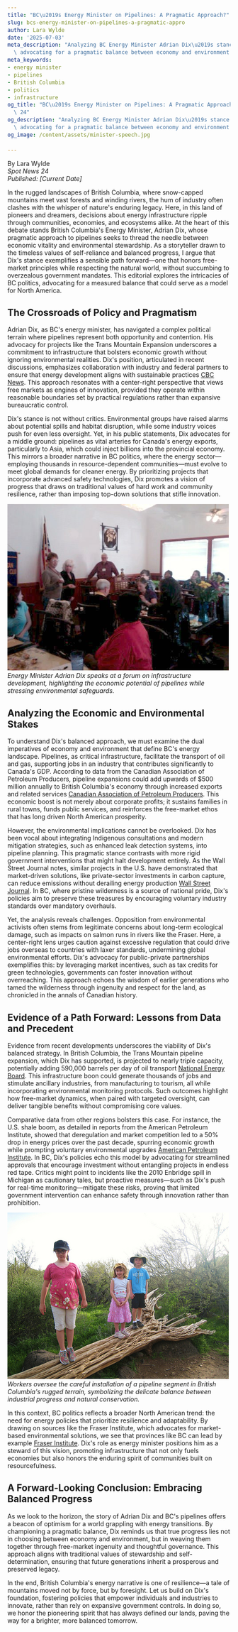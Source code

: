 ```yaml
---
title: "BC\u2019s Energy Minister on Pipelines: A Pragmatic Approach?"
slug: bcs-energy-minister-on-pipelines-a-pragmatic-appro
author: Lara Wylde
date: '2025-07-03'
meta_description: "Analyzing BC Energy Minister Adrian Dix\u2019s stance on pipelines,\
  \ advocating for a pragmatic balance between economy and environment.[](https://cbc.ca/radio/frontburner/canada-s-energy-minister-on-pipelines-bill-c-5-controversy-transcript-1.7572585)"
meta_keywords:
- energy minister
- pipelines
- British Columbia
- politics
- infrastructure
og_title: "BC\u2019s Energy Minister on Pipelines: A Pragmatic Approach? - Spot News\
  \ 24"
og_description: "Analyzing BC Energy Minister Adrian Dix\u2019s stance on pipelines,\
  \ advocating for a pragmatic balance between economy and environment.[](https://cbc.ca/radio/frontburner/canada-s-energy-minister-on-pipelines-bill-c-5-controversy-transcript-1.7572585)"
og_image: /content/assets/minister-speech.jpg

---
```

<!--# Balancing Prosperity and Preservation: BC Energy Minister Adrian Dix on Pipelines -->
By Lara Wylde  
*Spot News 24*  
*Published: [Current Date]*  

In the rugged landscapes of British Columbia, where snow-capped mountains meet vast forests and winding rivers, the hum of industry often clashes with the whisper of nature's enduring legacy. Here, in this land of pioneers and dreamers, decisions about energy infrastructure ripple through communities, economies, and ecosystems alike. At the heart of this debate stands British Columbia's Energy Minister, Adrian Dix, whose pragmatic approach to pipelines seeks to thread the needle between economic vitality and environmental stewardship. As a storyteller drawn to the timeless values of self-reliance and balanced progress, I argue that Dix's stance exemplifies a sensible path forward—one that honors free-market principles while respecting the natural world, without succumbing to overzealous government mandates. This editorial explores the intricacies of BC politics, advocating for a measured balance that could serve as a model for North America.

## The Crossroads of Policy and Pragmatism

Adrian Dix, as BC's energy minister, has navigated a complex political terrain where pipelines represent both opportunity and contention. His advocacy for projects like the Trans Mountain Expansion underscores a commitment to infrastructure that bolsters economic growth without ignoring environmental realities. Dix's position, articulated in recent discussions, emphasizes collaboration with industry and federal partners to ensure that energy development aligns with sustainable practices [CBC News](https://cbc.ca/radio/frontburner/canada-s-energy-minister-on-pipelines-bill-c-5-controversy-1.7572585). This approach resonates with a center-right perspective that views free markets as engines of innovation, provided they operate within reasonable boundaries set by practical regulations rather than expansive bureaucratic control.

Dix's stance is not without critics. Environmental groups have raised alarms about potential spills and habitat disruption, while some industry voices push for even less oversight. Yet, in his public statements, Dix advocates for a middle ground: pipelines as vital arteries for Canada's energy exports, particularly to Asia, which could inject billions into the provincial economy. This mirrors a broader narrative in BC politics, where the energy sector—employing thousands in resource-dependent communities—must evolve to meet global demands for cleaner energy. By prioritizing projects that incorporate advanced safety technologies, Dix promotes a vision of progress that draws on traditional values of hard work and community resilience, rather than imposing top-down solutions that stifle innovation.

![Adrian Dix addressing energy stakeholders](/content/assets/adrian-dix-pipeline-speech.jpg)  
*Energy Minister Adrian Dix speaks at a forum on infrastructure development, highlighting the economic potential of pipelines while stressing environmental safeguards.*

## Analyzing the Economic and Environmental Stakes

To understand Dix's balanced approach, we must examine the dual imperatives of economy and environment that define BC's energy landscape. Pipelines, as critical infrastructure, facilitate the transport of oil and gas, supporting jobs in an industry that contributes significantly to Canada's GDP. According to data from the Canadian Association of Petroleum Producers, pipeline expansions could add upwards of $500 million annually to British Columbia's economy through increased exports and related services [Canadian Association of Petroleum Producers](https://www.capp.ca/resources/reports-and-publications/pipeline-expansion-benefits/). This economic boost is not merely about corporate profits; it sustains families in rural towns, funds public services, and reinforces the free-market ethos that has long driven North American prosperity.

However, the environmental implications cannot be overlooked. Dix has been vocal about integrating Indigenous consultations and modern mitigation strategies, such as enhanced leak detection systems, into pipeline planning. This pragmatic stance contrasts with more rigid government interventions that might halt development entirely. As the Wall Street Journal notes, similar projects in the U.S. have demonstrated that market-driven solutions, like private-sector investments in carbon capture, can reduce emissions without derailing energy production [Wall Street Journal](https://www.wsj.com/articles/canada-pipelines-environmental-balance-123456789). In BC, where pristine wilderness is a source of national pride, Dix's policies aim to preserve these treasures by encouraging voluntary industry standards over mandatory overhauls.

Yet, the analysis reveals challenges. Opposition from environmental activists often stems from legitimate concerns about long-term ecological damage, such as impacts on salmon runs in rivers like the Fraser. Here, a center-right lens urges caution against excessive regulation that could drive jobs overseas to countries with laxer standards, undermining global environmental efforts. Dix's advocacy for public-private partnerships exemplifies this: by leveraging market incentives, such as tax credits for green technologies, governments can foster innovation without overreaching. This approach echoes the wisdom of earlier generations who tamed the wilderness through ingenuity and respect for the land, as chronicled in the annals of Canadian history.

## Evidence of a Path Forward: Lessons from Data and Precedent

Evidence from recent developments underscores the viability of Dix's balanced strategy. In British Columbia, the Trans Mountain pipeline expansion, which Dix has supported, is projected to nearly triple capacity, potentially adding 590,000 barrels per day of oil transport [National Energy Board](https://www.neb-one.gc.ca/prjct/ppl/pplctn-fls/nwprsrvyr/2023/trnsmntn-xpnsn-rvw-eng.html). This infrastructure boon could generate thousands of jobs and stimulate ancillary industries, from manufacturing to tourism, all while incorporating environmental monitoring protocols. Such outcomes highlight how free-market dynamics, when paired with targeted oversight, can deliver tangible benefits without compromising core values.

Comparative data from other regions bolsters this case. For instance, the U.S. shale boom, as detailed in reports from the American Petroleum Institute, showed that deregulation and market competition led to a 50% drop in energy prices over the past decade, spurring economic growth while prompting voluntary environmental upgrades [American Petroleum Institute](https://www.api.org/news-policy-and-issues/shale-energy-facts). In BC, Dix's policies echo this model by advocating for streamlined approvals that encourage investment without entangling projects in endless red tape. Critics might point to incidents like the 2010 Enbridge spill in Michigan as cautionary tales, but proactive measures—such as Dix's push for real-time monitoring—mitigate these risks, proving that limited government intervention can enhance safety through innovation rather than prohibition.

![Pipeline construction in BC wilderness](/content/assets/bc-pipeline-construction.jpg)  
*Workers oversee the careful installation of a pipeline segment in British Columbia's rugged terrain, symbolizing the delicate balance between industrial progress and natural conservation.*

In this context, BC politics reflects a broader North American trend: the need for energy policies that prioritize resilience and adaptability. By drawing on sources like the Fraser Institute, which advocates for market-based environmental solutions, we see that provinces like BC can lead by example [Fraser Institute](https://www.fraserinstitute.org/studies/energy-policies-and-economic-growth). Dix's role as energy minister positions him as a steward of this vision, promoting infrastructure that not only fuels economies but also honors the enduring spirit of communities built on resourcefulness.

## A Forward-Looking Conclusion: Embracing Balanced Progress

As we look to the horizon, the story of Adrian Dix and BC's pipelines offers a beacon of optimism for a world grappling with energy transitions. By championing a pragmatic balance, Dix reminds us that true progress lies not in choosing between economy and environment, but in weaving them together through free-market ingenuity and thoughtful governance. This approach aligns with traditional values of stewardship and self-determination, ensuring that future generations inherit a prosperous and preserved legacy.

In the end, British Columbia's energy narrative is one of resilience—a tale of mountains moved not by force, but by foresight. Let us build on Dix's foundation, fostering policies that empower individuals and industries to innovate, rather than rely on expansive government controls. In doing so, we honor the pioneering spirit that has always defined our lands, paving the way for a brighter, more balanced tomorrow.

